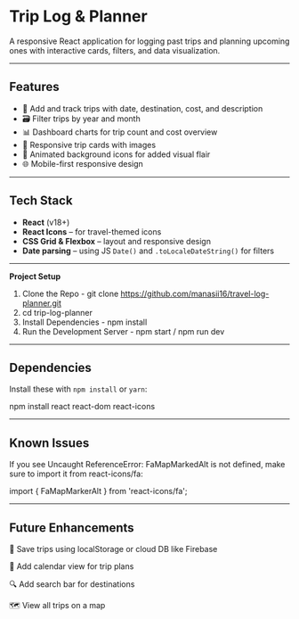 #  Trip Log & Planner

A responsive React application for logging past trips and planning upcoming ones with interactive cards, filters, and data visualization.

---

## Features

- 📆 Add and track trips with date, destination, cost, and description
- 🗃️ Filter trips by year and month
- 📊 Dashboard charts for trip count and cost overview
- 🧾 Responsive trip cards with images
- 🧭 Animated background icons for added visual flair
- 🌐 Mobile-first responsive design

---

##  Tech Stack

- **React** (v18+)
- **React Icons** – for travel-themed icons
- **CSS Grid & Flexbox** – layout and responsive design
- **Date parsing** – using JS `Date()` and `.toLocaleDateString()` for filters

---

**Project Setup**
1. Clone the Repo - git clone https://github.com/manasii16/travel-log-planner.git
2. cd trip-log-planner
3. Install Dependencies - npm install
4. Run the Development Server - npm start / npm run dev

---

##  Dependencies

Install these with `npm install` or `yarn`:

npm install react react-dom react-icons

---

## Known Issues

If you see Uncaught ReferenceError: FaMapMarkedAlt is not defined, make sure to import it from react-icons/fa:

import { FaMapMarkerAlt } from 'react-icons/fa';

---

## Future Enhancements

🧠 Save trips using localStorage or cloud DB like Firebase

📅 Add calendar view for trip plans

🔍 Add search bar for destinations

🗺️ View all trips on a map
